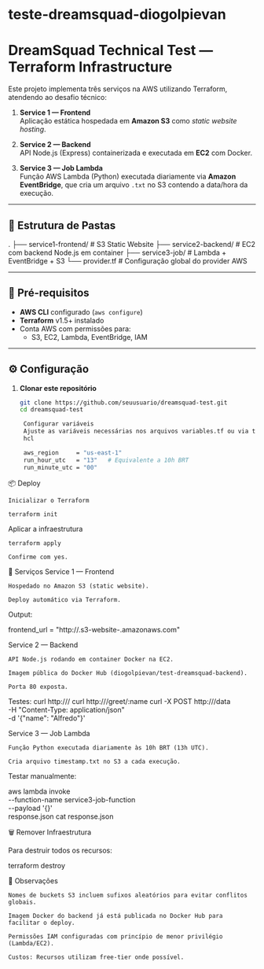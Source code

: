 # teste-dreamsquad-diogolpievan

# DreamSquad Technical Test — Terraform Infrastructure

Este projeto implementa três serviços na AWS utilizando Terraform, atendendo ao desafio técnico:

1. **Service 1 — Frontend**  
   Aplicação estática hospedada em **Amazon S3** como _static website hosting_.

2. **Service 2 — Backend**  
   API Node.js (Express) containerizada e executada em **EC2** com Docker.

3. **Service 3 — Job Lambda**  
   Função AWS Lambda (Python) executada diariamente via **Amazon EventBridge**, que cria um arquivo `.txt` no S3 contendo a data/hora da execução.

---

## 📂 Estrutura de Pastas

.
├── service1-frontend/ # S3 Static Website 
├── service2-backend/ # EC2 com backend Node.js em container
├── service3-job/ # Lambda + EventBridge + S3
└── provider.tf # Configuração global do provider AWS

---

## 🚀 Pré-requisitos

- **AWS CLI** configurado (`aws configure`)
- **Terraform** v1.5+ instalado
- Conta AWS com permissões para:
  - S3, EC2, Lambda, EventBridge, IAM

---

## ⚙️ Configuração

1. **Clonar este repositório**
   ```bash
   git clone https://github.com/seuusuario/dreamsquad-test.git
   cd dreamsquad-test

    Configurar variáveis
    Ajuste as variáveis necessárias nos arquivos variables.tf ou via terraform.tfvars:
    hcl

    aws_region     = "us-east-1"
    run_hour_utc   = "13"   # Equivalente a 10h BRT
    run_minute_utc = "00"

📦 Deploy

    Inicializar o Terraform

    terraform init

Aplicar a infraestrutura

    terraform apply

    Confirme com yes.

📌 Serviços
Service 1 — Frontend

    Hospedado no Amazon S3 (static website).

    Deploy automático via Terraform.

Output:

frontend_url = "http://<bucket-name>.s3-website-<region>.amazonaws.com"

Service 2 — Backend

    API Node.js rodando em container Docker na EC2.

    Imagem pública do Docker Hub (diogolpievan/test-dreamsquad-backend).

    Porta 80 exposta.

Testes:
curl http://<ec2-public-ip>/
curl http://<ec2-public-ip>/greet/:name
curl -X POST http://<ec2-public-ip>/data \
  -H "Content-Type: application/json" \
  -d '{"name": "Alfredo"}'

Service 3 — Job Lambda

    Função Python executada diariamente às 10h BRT (13h UTC).

    Cria arquivo timestamp.txt no S3 a cada execução.

Testar manualmente:

aws lambda invoke \
  --function-name service3-job-function \
  --payload '{}' \
  response.json
cat response.json

🗑 Remover Infraestrutura

Para destruir todos os recursos:


terraform destroy

📝 Observações

    Nomes de buckets S3 incluem sufixos aleatórios para evitar conflitos globais.

    Imagem Docker do backend já está publicada no Docker Hub para facilitar o deploy.

    Permissões IAM configuradas com princípio de menor privilégio (Lambda/EC2).

    Custos: Recursos utilizam free-tier onde possível.
